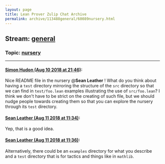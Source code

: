 ```yaml
---
layout: page
title: Lean Prover Zulip Chat Archive 
permalink: archive/113488general/60089nursery.html
---
```


## Stream: [general](index.html)
### Topic: [nursery](60089nursery.html)

---

#### [Simon Hudon (Aug 10 2018 at 21:46)](https://leanprover.zulipchat.com/#narrow/stream/113488-general/topic/nursery/near/131842810):
Nice README file in the nursery @**Sean Leather** ! What do you think about having a `test` directory mirroring the structure of the `src` directory so that we can find in `test/foo.lean` examples illustrating the use of `src/foo.lean`? I think we don't have to be strict on the creating of such file, but we should nudge people towards creating them so that you can explore the nursery through its `test` directory.

#### [Sean Leather (Aug 11 2018 at 11:34)](https://leanprover.zulipchat.com/#narrow/stream/113488-general/topic/nursery/near/131946859):
Yep, that is a good idea.

#### [Sean Leather (Aug 11 2018 at 11:36)](https://leanprover.zulipchat.com/#narrow/stream/113488-general/topic/nursery/near/131946922):
Alternatively, there could be an `examples` directory for what you describe and a `test` directory that is for tactics and things like in `mathlib`.

